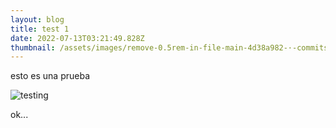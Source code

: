 ```yaml
---
layout: blog
title: test 1
date: 2022-07-13T03:21:49.828Z
thumbnail: /assets/images/remove-0.5rem-in-file-main-4d38a982-·-commits-·-usa-supply-source-_-buyersportal-_-buyersfront-·-gitlab-google-chrome-6_07_2022-10_22_20-a. m..png
---
```

esto es una prueba



![testing](/assets/images/buyersfront-visual-studio-code-5_07_2022-1_56_30-p. m..png "testing")

ok...
